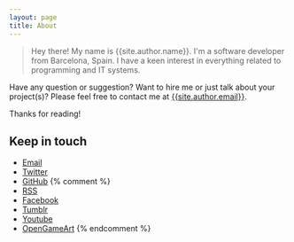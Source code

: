 ```yaml
---
layout: page
title: About
---
```


> Hey there! My name is {{site.author.name}}. I'm a software developer from Barcelona, Spain. I have a keen interest in everything related to programming and IT systems.

Have any question or suggestion? Want to hire me or just talk about your project(s)? Please feel free to contact me at [{{site.author.email}}](mailto:{{site.author.email}}).

Thanks for reading!

## Keep in touch

* [Email](mailto:{{site.author.email}})
* [Twitter]({{site.author.url}})
* [GitHub]({{site.github.repo}})
{% comment %}
* [RSS]({{site.rss}})
* [Facebook]({{site.author.facebook}})
* [Tumblr]({{site.author.tumblr}})
* [Youtube]({{site.author.youtube}})
* [OpenGameArt](http://opengameart.org/users/voodoo-cactus)
{% endcomment %}
